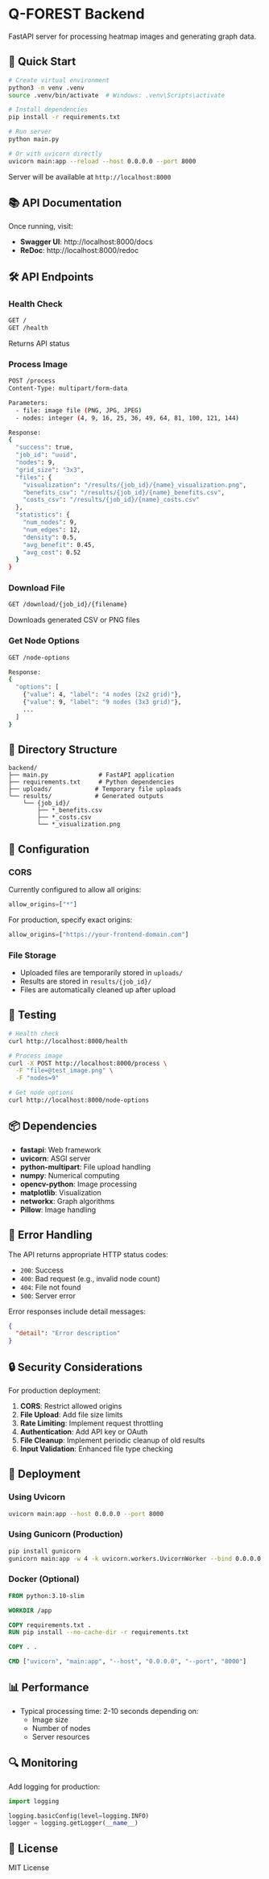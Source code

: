 # Q-FOREST Backend

FastAPI server for processing heatmap images and generating graph data.

## 🚀 Quick Start

```bash
# Create virtual environment
python3 -m venv .venv
source .venv/bin/activate  # Windows: .venv\Scripts\activate

# Install dependencies
pip install -r requirements.txt

# Run server
python main.py

# Or with uvicorn directly
uvicorn main:app --reload --host 0.0.0.0 --port 8000
```

Server will be available at `http://localhost:8000`

## 📚 API Documentation

Once running, visit:
- **Swagger UI**: http://localhost:8000/docs
- **ReDoc**: http://localhost:8000/redoc

## 🛠️ API Endpoints

### Health Check

```bash
GET /
GET /health
```

Returns API status

### Process Image

```bash
POST /process
Content-Type: multipart/form-data

Parameters:
  - file: image file (PNG, JPG, JPEG)
  - nodes: integer (4, 9, 16, 25, 36, 49, 64, 81, 100, 121, 144)

Response:
{
  "success": true,
  "job_id": "uuid",
  "nodes": 9,
  "grid_size": "3x3",
  "files": {
    "visualization": "/results/{job_id}/{name}_visualization.png",
    "benefits_csv": "/results/{job_id}/{name}_benefits.csv",
    "costs_csv": "/results/{job_id}/{name}_costs.csv"
  },
  "statistics": {
    "num_nodes": 9,
    "num_edges": 12,
    "density": 0.5,
    "avg_benefit": 0.45,
    "avg_cost": 0.52
  }
}
```

### Download File

```bash
GET /download/{job_id}/{filename}
```

Downloads generated CSV or PNG files

### Get Node Options

```bash
GET /node-options

Response:
{
  "options": [
    {"value": 4, "label": "4 nodes (2x2 grid)"},
    {"value": 9, "label": "9 nodes (3x3 grid)"},
    ...
  ]
}
```

## 📂 Directory Structure

```
backend/
├── main.py              # FastAPI application
├── requirements.txt     # Python dependencies
├── uploads/            # Temporary file uploads
└── results/            # Generated outputs
    └── {job_id}/
        ├── *_benefits.csv
        ├── *_costs.csv
        └── *_visualization.png
```

## 🔧 Configuration

### CORS

Currently configured to allow all origins:

```python
allow_origins=["*"]
```

For production, specify exact origins:

```python
allow_origins=["https://your-frontend-domain.com"]
```

### File Storage

- Uploaded files are temporarily stored in `uploads/`
- Results are stored in `results/{job_id}/`
- Files are automatically cleaned up after upload

## 🧪 Testing

```bash
# Health check
curl http://localhost:8000/health

# Process image
curl -X POST http://localhost:8000/process \
  -F "file=@test_image.png" \
  -F "nodes=9"

# Get node options
curl http://localhost:8000/node-options
```

## 📦 Dependencies

- **fastapi**: Web framework
- **uvicorn**: ASGI server
- **python-multipart**: File upload handling
- **numpy**: Numerical computing
- **opencv-python**: Image processing
- **matplotlib**: Visualization
- **networkx**: Graph algorithms
- **Pillow**: Image handling

## 🐛 Error Handling

The API returns appropriate HTTP status codes:

- `200`: Success
- `400`: Bad request (e.g., invalid node count)
- `404`: File not found
- `500`: Server error

Error responses include detail messages:

```json
{
  "detail": "Error description"
}
```

## 🔒 Security Considerations

For production deployment:

1. **CORS**: Restrict allowed origins
2. **File Upload**: Add file size limits
3. **Rate Limiting**: Implement request throttling
4. **Authentication**: Add API key or OAuth
5. **File Cleanup**: Implement periodic cleanup of old results
6. **Input Validation**: Enhanced file type checking

## 🚀 Deployment

### Using Uvicorn

```bash
uvicorn main:app --host 0.0.0.0 --port 8000
```

### Using Gunicorn (Production)

```bash
pip install gunicorn
gunicorn main:app -w 4 -k uvicorn.workers.UvicornWorker --bind 0.0.0.0:8000
```

### Docker (Optional)

```dockerfile
FROM python:3.10-slim

WORKDIR /app

COPY requirements.txt .
RUN pip install --no-cache-dir -r requirements.txt

COPY . .

CMD ["uvicorn", "main:app", "--host", "0.0.0.0", "--port", "8000"]
```

## 📊 Performance

- Typical processing time: 2-10 seconds depending on:
  - Image size
  - Number of nodes
  - Server resources

## 🔍 Monitoring

Add logging for production:

```python
import logging

logging.basicConfig(level=logging.INFO)
logger = logging.getLogger(__name__)
```

## 📄 License

MIT License

